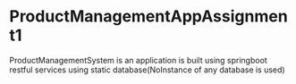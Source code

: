 # ProductManagementAppAssignment1
ProductManagementSystem is an application is built using springboot restful services using static database(NoInstance of any database is used)
